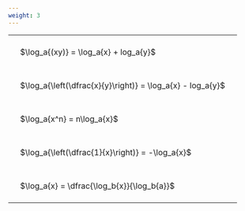 ```yaml
---
weight: 3
---
```


<style type="text/css">
#T_9f7be th.col_heading {
  text-align: left;
  font-size: 1em;
}
#T_9f7be td {
  text-align: left;
  font-size: 1em;
  padding: 1.5em;
}
</style>
<table id="T_9f7be">
  <thead>
  </thead>
  <tbody>
    <tr>
      <td id="T_9f7be_row0_col0" class="data row0 col0" >$\log_a{(xy)} = \log_a{x} + log_a{y}$</td>
    </tr>
    <tr>
      <td id="T_9f7be_row1_col0" class="data row1 col0" >$\log_a{\left(\dfrac{x}{y}\right)} = \log_a{x} - log_a{y}$</td>
    </tr>
    <tr>
      <td id="T_9f7be_row2_col0" class="data row2 col0" >$\log_a{x^n} = n\log_a{x}$</td>
    </tr>
    <tr>
      <td id="T_9f7be_row3_col0" class="data row3 col0" >$\log_a{\left(\dfrac{1}{x}\right)} = -\log_a{x}$</td>
    </tr>
    <tr>
      <td id="T_9f7be_row4_col0" class="data row4 col0" >$\log_a{x} = \dfrac{\log_b{x}}{\log_b{a}}$</td>
    </tr>
  </tbody>
</table>
